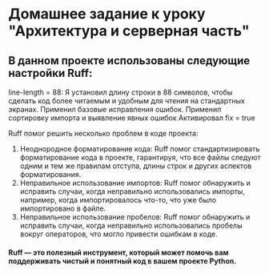 # Домашнее задание к уроку "Архитектура и серверная часть"
## В данном проекте использованы следующие настройки Ruff:

line-length = 88: Я установил длину строки в 88 символов, чтобы сделать код более читаемым и удобным для чтения на стандартных экранах.
Применил базовые исправления ошибок.
Применил сортировку импорта и выявление явных ошибок
Активировал fix = true 

Ruff помог решить несколько проблем в коде проекта:

1. Неоднородное форматирование кода: Ruff помог стандартизировать форматирование кода в проекте, гарантируя, что все файлы следуют одним и тем же правилам отступа, длины строк и других аспектов форматирования.
2. Неправильное использование импортов: Ruff помог обнаружить и исправить случаи, когда неправильно использовались импорты, например, когда импортировалось что-то, что уже было импортировано в файле.
3. Неправильное использование пробелов: Ruff помог обнаружить и исправить случаи, когда неправильно использовались пробелы вокруг операторов, что могло привести ошибкам в коде. 
#### Ruff — это полезный инструмент, который может помочь вам поддерживать чистый и понятный код в вашем проекте Python.
